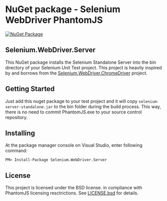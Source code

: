# NuGet package - Selenium WebDriver PhantomJS

[![NuGet Package](https://img.shields.io/nuget/v/Selenium.WebDriver.Server.svg)](https://www.nuget.org/packages/Selenium.WebDriver.Server/)

## Selenium.WebDriver.Server

This NuGet package installs the Selenium Standalone Server into the bin directory of your Selenium Unit Test project. This project is heavily inspired by and borrows from the [Selenium.WebDriver.ChromeDriver](https://github.com/jsakamoto/nupkg-selenium-webdriver-chromedriver/) project.

## Getting Started

Just add this nuget package to your test project and it will copy `selenium-server-standalone.jar` to the bin folder during the build process. This way, there is no need to commit PhantomJS.exe to your source control repository.

## Installing

At the package manager console on Visual Studio, enter following command:

    PM> Install-Package Selenium.WebDriver.Server

## License

This project is licensed under the BSD license. in compliance with PhantomJS licensing resctrictions. See [LICENSE.bsd](LICENSE.bsd) for details.